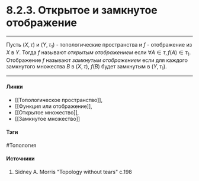 # 8.2.3. Открытое и замкнутое отображение
***
Пусть $(X,\tau)$ и $(Y,\tau_{1})$ - топологические пространства и $f$ - отображение из $X$ в $Y$. Тогда $f$ называют *открытым отображением* если $\forall A\in\tau,f(A)\in\tau_{1}$. Отображение $f$ называют *замкнутым отображением* если для каждого замкнутого множества $B$ в $(X,\tau)$, $f(B)$ будет замкнутым в $(Y,\tau_{1})$.
***
#### Линки
- [[Топологическое пространство]],
- [[Функция или отображение]],
- [[Открытое множество]],
- [[Замкнутое множество]]
#### Тэги
 #Топология 
#### Источники
1. Sidney A. Morris "Topology without tears" c.198